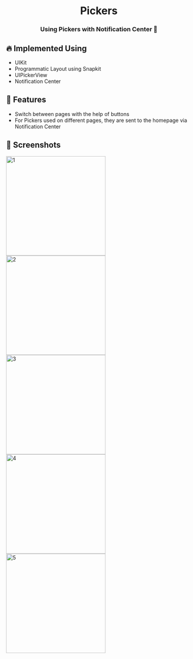<h1 align="center"> Pickers </h1>
<h3 align="center"> Using Pickers with Notification Center 🎈 <h3>

## :fire: Implemented Using
  
- UIKit
- Programmatic Layout using Snapkit
- UIPickerView
- Notification Center
  
## :rocket: Features

- Switch between pages with the help of buttons
- For Pickers used on different pages, they are sent to the homepage via Notification Center
  
## 📸 Screenshots

<img width="270" alt="1" src="https://github.com/sedatbarlin/Pickers/assets/71966913/2b2990f6-bdfd-4959-af95-873d03cfe966">
<img width="270" alt="2" src="https://github.com/sedatbarlin/Pickers/assets/71966913/b59f8fa1-352a-4fb3-bc69-c24c79557622">
<img width="270" alt="3" src="https://github.com/sedatbarlin/Pickers/assets/71966913/fb0b9f05-b725-4e1d-bf97-40654f6202e5">
<img width="270" alt="4" src="https://github.com/sedatbarlin/Pickers/assets/71966913/c9afc856-72b0-4c81-8cc7-ee7b9854a763">
<img width="270" alt="5" src="https://github.com/sedatbarlin/Pickers/assets/71966913/92754885-efc8-4747-8071-23dd33ceb40a">
